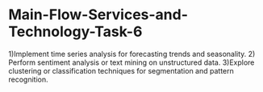 # Main-Flow-Services-and-Technology-Task-6
1)Implement time series analysis for forecasting trends and seasonality.
2) Perform sentiment analysis or text mining on unstructured data.
3)Explore clustering or classification techniques for segmentation and pattern recognition.
